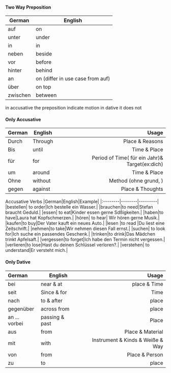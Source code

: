 #### Two Way Preposition

|German|English|
|-------|------|
| auf | on |
|unter | under|
|in | in|
|neben | beside|
|vor | before |
|hinter |behind|
|an | on (differ in use case from auf)|
|über | on top|
|zwischen |between |
 in accusative the preposition indicate motion in dative it does not  

#### Only Accusative
| German | English | Usage |
|:---------|---------|--------:|
| Durch | Through| Place & Reasons|
|Bis| until| Time & Place|
|für|for| Period of Time( für ein Jahr)& Target(ex:dich)|
|um|around|Time & Place|
| Ohne| without| Method (ohne grund, )|
|gegen| against | Place & Thoughts|

Accusative Verbs 
|German|English|Example|
|:--------|--------|---------|
|bestellen| to order|Ich bestelle ein Wasser.|
|brauchen|to need|Stefan braucht Geduld.|
|essen| to eat|Kinder essen gerne Sdßigkeiten.|
|haben|to have|Laura hat Kopfschmerzen.|
|hören| to hear| Wir hören gerne Musik.|
|kaufen|to buy|Der Vater kauft ein neues Auto.|
|lesen |to read |Du liest eine Zeitschrift.|
|nehmen|to take|Wir nehmen diesen Fall ernst.|
|suchen| to look for|Ich suche ein passendes Geschenk.|
|trinken|to drink|Das Mädchen trinkt Apfelsaft.|
|vergessen|to forget|Ich habe den Termin nicht vergessen.|
|verlieren|to lose|Hast du deinen Schlüssel verloren?.|
|verstehen| to understand|Er versteht mich.|


#### Only Dative
| German | English | Usage |
|:---------|---------|--------:|
|bei |near & at| place & Time|
|seit|Since & for | Time|
|nach|to & after | place |
|gegenüber |across from|  place|
|an ... vorbei | passing & past | Place|
|aus |from |Place & Material |
|mit |with|Instrument & Kinds & Weiße & Way |
| von |from | Place & Person |
|zu |to| place|
